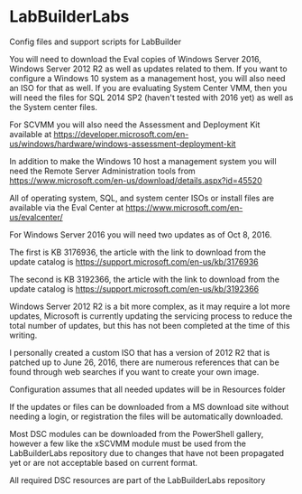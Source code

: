 # LabBuilderLabs
Config files and support scripts for LabBuilder

You will need to download the Eval copies of Windows Server 2016, Windows Server 2012 R2 as well as updates related to them.  If you want to configure a Windows 10 system as a management host, you will also need an ISO for that as well.  If you are evaluating System Center VMM, then you will need the files for SQL 2014 SP2 (haven't tested with 2016 yet) as well as the System center files. 

For SCVMM you will also need the Assessment and Deployment Kit available at https://developer.microsoft.com/en-us/windows/hardware/windows-assessment-deployment-kit 

In addition to make the Windows 10 host a management system you will need the Remote Server Administration tools from https://www.microsoft.com/en-us/download/details.aspx?id=45520

All of operating system, SQL, and system center ISOs or install files are available via the Eval Center at https://www.microsoft.com/en-us/evalcenter/

For Windows Server 2016 you will need two updates as of Oct 8, 2016.

The first is KB 3176936, the article with the link to download from the update catalog is https://support.microsoft.com/en-us/kb/3176936

The second is KB 3192366, the article with the link to download from the update catalog is https://support.microsoft.com/en-us/kb/3192366


Windows Server 2012 R2 is a bit more complex, as it may require a lot more updates, Microsoft is currently updating the servicing process to reduce the total number of updates, but this has not been completed at the time of this writing. 

I personally created a custom ISO that has a version of 2012 R2 that is patched up to June 26, 2016, there are numerous references that can be found through web searches if you want to create your own image. 

Configuration assumes that all needed updates will be in Resources folder

If the updates or files can be downloaded from a MS download site without needing a login, or registration the files will be automatically downloaded.

Most DSC modules can be downloaded from the PowerShell gallery, however a few like the xSCVMM module must be used from the LabBuilderLabs repository due to changes that have not been propagated yet or are not acceptable based on current format. 

All required DSC resources are part of the LabBuilderLabs repository 